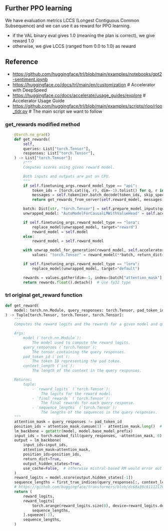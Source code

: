 ## Further PPO learning
We have evaluation metrics LCCS (Longest Contiguous Common Subsequence) and we can use it as reward for PPO learning.

- if the VAL binary eval gives 1.0 (meaning the plan is correct), we give reward 1.0
- otherwise, we give LCCS (ranged from 0.0 to 1.0) as reward

## Reference
- https://github.com/huggingface/trl/blob/main/examples/notebooks/gpt2-sentiment.ipynb
- https://huggingface.co/docs/trl/main/en/customization  # Accelerator with DeepSpeed
- https://huggingface.co/docs/accelerate/usage_guides/explore # Accelerator Usage Guide
- https://github.com/huggingface/trl/blob/main/examples/scripts/rloo/rloo_tldr.py # The main script we want to follow

### get_rewards modified method 
```python
    @torch.no_grad()
    def get_rewards(
        self,
        queries: List["torch.Tensor"],
        responses: List["torch.Tensor"],
    ) -> List["torch.Tensor"]:
        r"""
        Computes scores using given reward model.

        Both inputs and outputs are put on CPU.
        """
        if self.finetuning_args.reward_model_type == "api":
            token_ids = [torch.cat((q, r), dim=-1).tolist() for q, r in zip(queries, responses)]
            messages = self.tokenizer.batch_decode(token_ids, skip_special_tokens=False)
            return get_rewards_from_server(self.reward_model, messages)

        batch: Dict[str, "torch.Tensor"] = self.prepare_model_inputs(queries, responses)
        unwrapped_model: "AutoModelForCausalLMWithValueHead" = self.accelerator.unwrap_model(self.model)

        if self.finetuning_args.reward_model_type == "lora":
            replace_model(unwrapped_model, target="reward")
            reward_model = self.model
        else:
            reward_model = self.reward_model

        with unwrap_model_for_generation(reward_model, self.accelerator), self.amp_context:  # support bf16
            values: "torch.Tensor" = reward_model(**batch, return_dict=True, use_cache=False)[-1]

        if self.finetuning_args.reward_model_type == "lora":
            replace_model(unwrapped_model, target="default")

        rewards = values.gather(dim=-1, index=(batch["attention_mask"].sum(dim=-1, keepdim=True) - 1))
        return rewards.float().detach()  # use fp32 type

```

### trl original get_reward function 
```python
def get_reward(
    model: torch.nn.Module, query_responses: torch.Tensor, pad_token_id: int, context_length: int
) -> Tuple[torch.Tensor, torch.Tensor, torch.Tensor]:
    """
    Computes the reward logits and the rewards for a given model and query responses.

    Args:
        model (`torch.nn.Module`):
            The model used to compute the reward logits.
        query_responses (`torch.Tensor`):
            The tensor containing the query responses.
        pad_token_id (`int`):
            The token ID representing the pad token.
        context_length (`int`):
            The length of the context in the query responses.

    Returns:
        tuple:
            - `reward_logits` (`torch.Tensor`):
                The logits for the reward model.
            - `final_rewards` (`torch.Tensor`):
                The final rewards for each query response.
            - `sequence_lengths` (`torch.Tensor`):
                The lengths of the sequences in the query responses.
    """
    attention_mask = query_responses != pad_token_id
    position_ids = attention_mask.cumsum(1) - attention_mask.long()  # exclusive cumsum
    lm_backbone = getattr(model, model.base_model_prefix)
    input_ids = torch.masked_fill(query_responses, ~attention_mask, 0)
    output = lm_backbone(
        input_ids=input_ids,
        attention_mask=attention_mask,
        position_ids=position_ids,
        return_dict=True,
        output_hidden_states=True,
        use_cache=False,  # otherwise mistral-based RM would error out
    )
    reward_logits = model.score(output.hidden_states[-1])
    sequence_lengths = first_true_indices(query_responses[:, context_length:] == pad_token_id) - 1 + context_length
    # https://github.com/huggingface/transformers/blob/dc68a39c8111217683bf49a4912d0c9018bab33d/src/transformers/models/gpt2/modeling_gpt2.py#L1454
    return (
        reward_logits,
        reward_logits[
            torch.arange(reward_logits.size(0), device=reward_logits.device),
            sequence_lengths,
        ].squeeze(-1),
        sequence_lengths,
    )

```